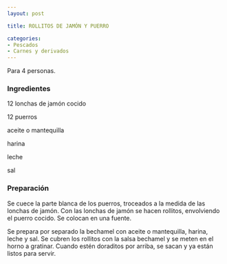 ```yaml
---
layout: post

title: ROLLITOS DE JAMÓN Y PUERRO

categories:
- Pescados
- Carnes y derivados
---
```

Para 4 personas.

<h3>Ingredientes</h3>

12 lonchas de jamón cocido

12 puerros

aceite o mantequilla

harina

leche

sal

<h3>Preparación</h3>

Se cuece la parte blanca de los puerros, troceados a la medida de las lonchas de jamón. Con las lonchas de jamón se hacen rollitos, envolviendo el puerro cocido. Se colocan en una fuente.

Se prepara por separado la bechamel con aceite o mantequilla, harina, leche y sal. Se cubren los rollitos con la salsa bechamel y se meten en el horno a gratinar. Cuando estén doraditos por arriba, se sacan y ya están listos para servir.